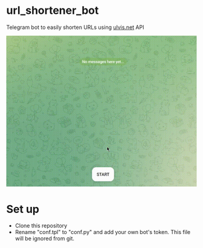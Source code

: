# url_shortener_bot
Telegram bot to easily shorten URLs using [ulvis.net](ulvis.net) API

![](https://github.com/shroudri/url_shortener_bot/blob/main/sample.gif)

# Set up
- Clone this repository
- Rename "conf.tpl" to "conf.py" and add your own bot's token. This file will be ignored from git.
